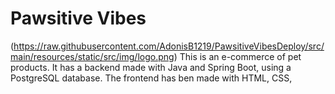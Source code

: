 # Pawsitive Vibes
(https://raw.githubusercontent.com/AdonisB1219/PawsitiveVibesDeploy/src/main/resources/static/src/img/logo.png)
This is an e-commerce of pet products. It has a backend made with Java and Spring Boot, using a PostgreSQL database. The frontend has ben made with HTML, CSS, 
